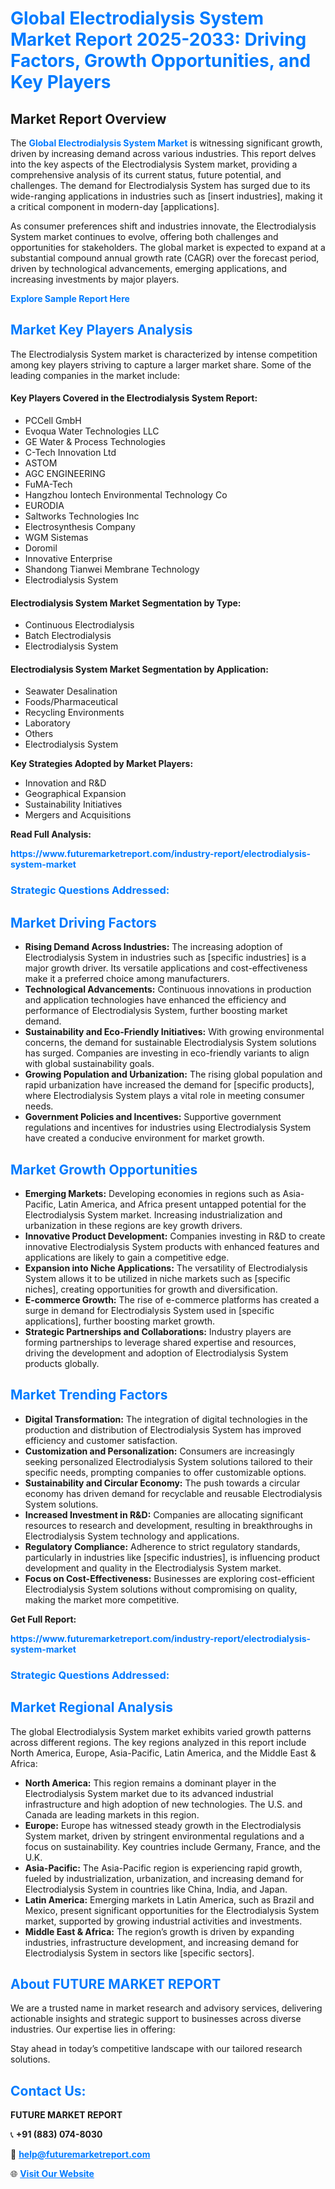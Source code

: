 <h1 style="color: #007BFF;">Global Electrodialysis System Market Report 2025-2033: Driving Factors, Growth Opportunities, and Key Players</h1>

<section id="overview">
<h2>Market Report Overview</h2>
<p>The <a href="https://www.futuremarketreport.com/industry-report/electrodialysis-system-market" style="color: #007BFF; text-decoration: none;"><strong>Global Electrodialysis System Market</strong></a> is witnessing significant growth, driven by increasing demand across various industries. This report delves into the key aspects of the Electrodialysis System market, providing a comprehensive analysis of its current status, future potential, and challenges. The demand for Electrodialysis System has surged due to its wide-ranging applications in industries such as [insert industries], making it a critical component in modern-day [applications].</p>
<p>As consumer preferences shift and industries innovate, the Electrodialysis System market continues to evolve, offering both challenges and opportunities for stakeholders. The global market is expected to expand at a substantial compound annual growth rate (CAGR) over the forecast period, driven by technological advancements, emerging applications, and increasing investments by major players.</p>
</section>

<section id="overview">
<p><a href="https://www.futuremarketreport.com/request-sample/reportId=100731" style="color: #007BFF; text-decoration: none;"><strong>Explore Sample Report Here</strong></a></p>
</section>

<section id="key-players">
<h2 style="color: #007BFF;">Market Key Players Analysis</h2>
<p>The Electrodialysis System market is characterized by intense competition among key players striving to capture a larger market share. Some of the leading companies in the market include:</p>
<h4>Key Players Covered in the Electrodialysis System Report:</h4>
<ul><li>PCCell GmbH</li><li>Evoqua Water Technologies LLC</li><li>GE Water &amp; Process Technologies</li><li>C-Tech Innovation Ltd</li><li>ASTOM</li><li>AGC ENGINEERING</li><li>FuMA-Tech</li><li>Hangzhou Iontech Environmental Technology Co</li><li>EURODIA</li><li>Saltworks Technologies Inc</li><li>Electrosynthesis Company</li><li>WGM Sistemas</li><li>Doromil</li><li>Innovative Enterprise</li><li>Shandong Tianwei Membrane Technology</li><li>Electrodialysis System</li></ul>
<h4>Electrodialysis System Market Segmentation by Type:</h4>
<ul><li>Continuous Electrodialysis</li><li>Batch Electrodialysis</li><li>Electrodialysis System</li></ul>

<h4>Electrodialysis System Market Segmentation by Application:</h4>
<ul><li>Seawater Desalination</li><li>Foods/Pharmaceutical</li><li>Recycling Environments</li><li>Laboratory</li><li>Others</li><li>Electrodialysis System</li></ul>
<p><strong>Key Strategies Adopted by Market Players:</strong></p>
<ul>
<li>Innovation and R&D</li>
<li>Geographical Expansion</li>
<li>Sustainability Initiatives</li>
<li>Mergers and Acquisitions</li>
</ul>
</section>

<section>
<p><strong>Read Full Analysis: </strong></p><a href="https://www.futuremarketreport.com/industry-report/electrodialysis-system-market" style="color: #007BFF; text-decoration: none;"><strong>https://www.futuremarketreport.com/industry-report/electrodialysis-system-market</strong></a>
<h3 style="color: #007BFF;">Strategic Questions Addressed:</h3>
</section>

<section id="driving-factors">
<h2 style="color: #007BFF;">Market Driving Factors</h2>
<ul>
<li><strong>Rising Demand Across Industries:</strong> The increasing adoption of Electrodialysis System in industries such as [specific industries] is a major growth driver. Its versatile applications and cost-effectiveness make it a preferred choice among manufacturers.</li>
<li><strong>Technological Advancements:</strong> Continuous innovations in production and application technologies have enhanced the efficiency and performance of Electrodialysis System, further boosting market demand.</li>
<li><strong>Sustainability and Eco-Friendly Initiatives:</strong> With growing environmental concerns, the demand for sustainable Electrodialysis System solutions has surged. Companies are investing in eco-friendly variants to align with global sustainability goals.</li>
<li><strong>Growing Population and Urbanization:</strong> The rising global population and rapid urbanization have increased the demand for [specific products], where Electrodialysis System plays a vital role in meeting consumer needs.</li>
<li><strong>Government Policies and Incentives:</strong> Supportive government regulations and incentives for industries using Electrodialysis System have created a conducive environment for market growth.</li>
</ul>
</section>

<section id="growth-opportunities">
<h2 style="color: #007BFF;">Market Growth Opportunities</h2>
<ul>
<li><strong>Emerging Markets:</strong> Developing economies in regions such as Asia-Pacific, Latin America, and Africa present untapped potential for the Electrodialysis System market. Increasing industrialization and urbanization in these regions are key growth drivers.</li>
<li><strong>Innovative Product Development:</strong> Companies investing in R&D to create innovative Electrodialysis System products with enhanced features and applications are likely to gain a competitive edge.</li>
<li><strong>Expansion into Niche Applications:</strong> The versatility of Electrodialysis System allows it to be utilized in niche markets such as [specific niches], creating opportunities for growth and diversification.</li>
<li><strong>E-commerce Growth:</strong> The rise of e-commerce platforms has created a surge in demand for Electrodialysis System used in [specific applications], further boosting market growth.</li>
<li><strong>Strategic Partnerships and Collaborations:</strong> Industry players are forming partnerships to leverage shared expertise and resources, driving the development and adoption of Electrodialysis System products globally.</li>
</ul>
</section>

<section id="trending-factors">
<h2 style="color: #007BFF;">Market Trending Factors</h2>
<ul>
<li><strong>Digital Transformation:</strong> The integration of digital technologies in the production and distribution of Electrodialysis System has improved efficiency and customer satisfaction.</li>
<li><strong>Customization and Personalization:</strong> Consumers are increasingly seeking personalized Electrodialysis System solutions tailored to their specific needs, prompting companies to offer customizable options.</li>
<li><strong>Sustainability and Circular Economy:</strong> The push towards a circular economy has driven demand for recyclable and reusable Electrodialysis System solutions.</li>
<li><strong>Increased Investment in R&D:</strong> Companies are allocating significant resources to research and development, resulting in breakthroughs in Electrodialysis System technology and applications.</li>
<li><strong>Regulatory Compliance:</strong> Adherence to strict regulatory standards, particularly in industries like [specific industries], is influencing product development and quality in the Electrodialysis System market.</li>
<li><strong>Focus on Cost-Effectiveness:</strong> Businesses are exploring cost-efficient Electrodialysis System solutions without compromising on quality, making the market more competitive.</li>
</ul>
</section>

<section>
<p><strong>Get Full Report: </strong></p><a href="https://www.futuremarketreport.com/industry-report/electrodialysis-system-market" style="color: #007BFF; text-decoration: none;"><strong>https://www.futuremarketreport.com/industry-report/electrodialysis-system-market</strong></a>
<h3 style="color: #007BFF;">Strategic Questions Addressed:</h3>
</section>


<section id="regional-analysis">
<h2 style="color: #007BFF;">Market Regional Analysis</h2>
<p>The global Electrodialysis System market exhibits varied growth patterns across different regions. The key regions analyzed in this report include North America, Europe, Asia-Pacific, Latin America, and the Middle East & Africa:</p>
<ul>
<li><strong>North America:</strong> This region remains a dominant player in the Electrodialysis System market due to its advanced industrial infrastructure and high adoption of new technologies. The U.S. and Canada are leading markets in this region.</li>
<li><strong>Europe:</strong> Europe has witnessed steady growth in the Electrodialysis System market, driven by stringent environmental regulations and a focus on sustainability. Key countries include Germany, France, and the U.K.</li>
<li><strong>Asia-Pacific:</strong> The Asia-Pacific region is experiencing rapid growth, fueled by industrialization, urbanization, and increasing demand for Electrodialysis System in countries like China, India, and Japan.</li>
<li><strong>Latin America:</strong> Emerging markets in Latin America, such as Brazil and Mexico, present significant opportunities for the Electrodialysis System market, supported by growing industrial activities and investments.</li>
<li><strong>Middle East & Africa:</strong> The region’s growth is driven by expanding industries, infrastructure development, and increasing demand for Electrodialysis System in sectors like [specific sectors].</li>
</ul>
</section>

<footer>
<h2 style="color: #007BFF;">About FUTURE MARKET REPORT</h2>
<p>We are a trusted name in market research and advisory services, delivering actionable insights and strategic support to businesses across diverse industries. Our expertise lies in offering:</p>

<p>Stay ahead in today’s competitive landscape with our tailored research solutions.</p>

<h2 style="color: #007BFF;">Contact Us:</h2>
<p><strong>FUTURE MARKET REPORT</strong></p>
<p>📞 <strong>+91 (883) 074-8030</strong></p>
<p>📧 <strong><a href="mailto:help@futuremarketreport.com" style="color: #007BFF;">help@futuremarketreport.com</a></strong></p>
<p>🌐 <strong><a href="https://www.futuremarketreport.com/" style="color: #007BFF;">Visit Our Website</a></strong></p>
</footer>